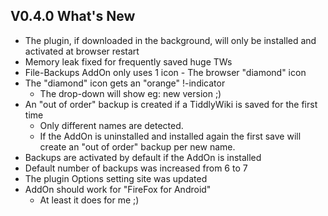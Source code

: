 ## V0.4.0 What's New

 - The plugin, if downloaded in the background, will only be installed and activated at browser restart
 - Memory leak fixed for frequently saved huge TWs
 - File-Backups AddOn only uses 1 icon - The browser "diamond" icon
 - The "diamond" icon gets an "orange" !-indicator
   - The drop-down will show eg: new version ;)
 - An "out of order" backup is created if a TiddlyWiki is saved for the first time
   - Only different names are detected.
   - If the AddOn is uninstalled and installed again the first save will create an "out of order" backup per new name.
 - Backups are activated by default if the AddOn is installed
 - Default number of backups was increased from 6 to 7
 - The plugin Options setting site was updated
 - AddOn should work for "FireFox for Android"
   - At least it does for me ;)
